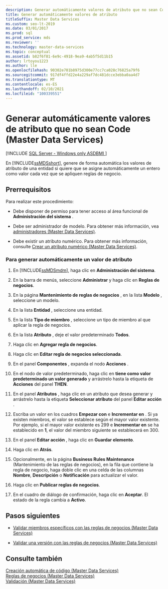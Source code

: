 ```yaml
---
description: Generar automáticamente valores de atributo que no sean Code (Master Data Services)
title: Generar automáticamente valores de atributo
titleSuffix: Master Data Services
ms.custom: seo-lt-2019
ms.date: 03/01/2017
ms.prod: sql
ms.prod_service: mds
ms.reviewer: ''
ms.technology: master-data-services
ms.topic: conceptual
ms.assetid: b82f6f81-6e9c-4918-9ea9-4ab5f5d11b15
author: lrtoyou1223
ms.author: lle
ms.openlocfilehash: 90302e701b8975d300e77cc7ca028c76825a79f6
ms.sourcegitcommit: 917df4ffd22e4a229af7dc481dcce3ebba0aa4d7
ms.translationtype: MT
ms.contentlocale: es-ES
ms.lasthandoff: 02/10/2021
ms.locfileid: "100339551"
---
```

# <a name="automatically-generate-attribute-values-other-than-code-master-data-services"></a>Generar automáticamente valores de atributo que no sean Code (Master Data Services)

[!INCLUDE [SQL Server - Windows only ASDBMI  ](../includes/applies-to-version/sql-windows-only-asdbmi.md)]

  En [!INCLUDE[ssMDSshort](../includes/ssmdsshort-md.md)], genere de forma automática los valores de atributo de una entidad si quiere que se asigne automáticamente un entero como valor cada vez que se apliquen reglas de negocio.  
  
## <a name="prerequisites"></a>Prerrequisitos  
 Para realizar este procedimiento:  
  
-   Debe disponer de permiso para tener acceso al área funcional de **Administración del sistema** .  
  
-   Debe ser administrador de modelo. Para obtener más información, vea [administradores &#40;Master Data Services&#41;](../master-data-services/administrators-master-data-services.md).  
  
-   Debe existir un atributo numérico. Para obtener más información, consulte [Crear un atributo numérico &#40;Master Data Services&#41;](../master-data-services/create-a-numeric-attribute-master-data-services.md).  
  
### <a name="to-automatically-generate-an-attribute-value"></a>Para generar automáticamente un valor de atributo  
  
1.  En [!INCLUDE[ssMDSmdm](../includes/ssmdsmdm-md.md)], haga clic en **Administración del sistema**.  
  
2.  En la barra de menús, seleccione **Administrar** y haga clic en **Reglas de negocios**.  
  
3.  En la página **Mantenimiento de reglas de negocios** , en la lista **Modelo** , seleccione un modelo.  
  
4.  En la lista **Entidad** , seleccione una entidad.  
  
5.  En la lista **Tipo de miembro** , seleccione un tipo de miembro al que aplicar la regla de negocios.  
  
6.  En la lista **Atributo** , deje el valor predeterminado **Todos**.  
  
7.  Haga clic en **Agregar regla de negocios**.  
  
8.  Haga clic en **Editar regla de negocios seleccionada**.  
  
9. En el panel **Componentes** , expanda el nodo **Acciones** .  
  
10. En el nodo de valor predeterminado, haga clic en **tiene como valor predeterminado un valor generado** y arrástrelo hasta la etiqueta de **Acciones** del panel **THEN**.  
  
11. En el panel **Atributos** , haga clic en un atributo que desea generar y arrástrelo hasta la etiqueta **Seleccionar atributo** del panel **Editar acción** .  
  
12. Escriba un valor en los cuadros **Empezar con** e **Incrementar en** . Si ya existen miembros, el valor se establece según el mayor valor existente. Por ejemplo, si el mayor valor existente es 299 e **Incrementar en** se ha establecido en **1**, el valor del miembro siguiente se establecerá en 300.  
  
13. En el panel **Editar acción** , haga clic en **Guardar elemento**.  
  
14. Haga clic en **Atrás**.  
  
15. Opcionalmente, en la página **Business Rules Maintenance** (Mantenimiento de las reglas de negocios), en la fila que contiene la regla de negocio, haga doble clic en una celda de las columnas **Nombre**, **Descripción** o **Notificación** para actualizar el valor.  
  
16. Haga clic en **Publicar reglas de negocios**.  
  
17. En el cuadro de diálogo de confirmación, haga clic en **Aceptar**. El estado de la regla cambia a **Activo**.  
  
## <a name="next-steps"></a>Pasos siguientes  
  
-   [Validar miembros específicos con las reglas de negocios &#40;Master Data Services&#41;](../master-data-services/validate-specific-members-against-business-rules-master-data-services.md)  
  
-   [Validar una versión con las reglas de negocios &#40;Master Data Services&#41;](../master-data-services/validate-a-version-against-business-rules-master-data-services.md)  
  
## <a name="see-also"></a>Consulte también  
 [Creación automática de código &#40;Master Data Services&#41;](../master-data-services/automatic-code-creation-master-data-services.md)   
 [Reglas de negocios &#40;Master Data Services&#41;](../master-data-services/business-rules-master-data-services.md)   
 [Validación &#40;Master Data Services&#41;](../master-data-services/validation-master-data-services.md)  
  
  
